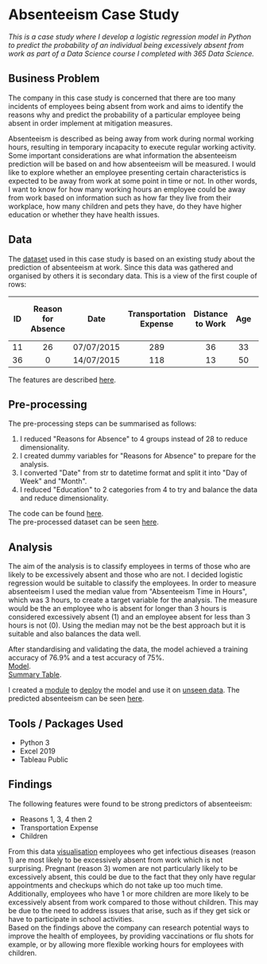 # Absenteeism Case Study
*This is a case study where I develop a logistic regression model in Python to predict the probability of an individual being excessively absent from work as part of a Data Science course I completed with 365 Data Science.*

## Business Problem
The company in this case study is concerned that there are too many incidents of employees being absent from work and aims to identify the reasons why and predict the probability of a particular employee being absent in order implement at mitigation measures.

Absenteeism is described as being away from work during normal working hours, resulting in temporary incapacity to execute regular working activity. Some important considerations are what information the absenteeism prediction will be based on and how absenteeism will be measured. I would like to explore whether an employee presenting certain characteristics is expected to be away from work at some point in time or not. In other words, I want to know for how many working hours an employee could be away from work based on information such as how far they live from their workplace, how many children and pets they have, do they have higher education or whether they have health issues.

## Data
The [dataset](https://github.com/kmatabane/absenteeism-data-analysis/blob/main/Absenteeism_data.csv) used in this case study is based on an existing study about the prediction of absenteeism at work. Since this data was gathered and organised by others it is secondary data. This is a view of the first couple of rows:

| ID | Reason for Absence | Date | Transportation Expense | Distance to Work | Age | Daily Work Load Average | Body Mass Index | Education | Children | Pets | Absenteeism Time in Hours |
| :-: | :-: | :-: | :-: | :-: | :-: | :-: | :-: | :-: | :-: | :-: | :-: |
| 11 | 26 | 07/07/2015 | 289 | 36 | 33 | 239.554 | 30 | 1 | 2 | 1 |	4 |
| 36	| 0	| 14/07/2015 | 118 | 13	| 50	| 239.554	| 31	| 1	| 1	| 0	| 0 |

The features are described [here](https://github.com/kmatabane/absenteeism-data-analysis/blob/main/Feature%20Descriptions.csv).

## Pre-processing
The pre-processing steps can be summarised as follows:

1. I reduced "Reasons for Absence" to 4 groups instead of 28 to reduce dimensionality.
2. I created dummy variables for "Reasons for Absence" to prepare for the analysis.
3. I converted "Date" from str to datetime format and split it into "Day of Week" and "Month".
4. I reduced "Education" to 2 categories from 4 to try and balance the data and reduce dimensionality.  

The code can be found [here](https://github.com/kmatabane/absenteeism-data-analysis/blob/main/Absenteeism%20Preprocessing.ipynb).  
The pre-processed dataset can be seen [here](https://github.com/kmatabane/absenteeism-data-analysis/blob/main/Absenteeism_preprocessed.csv).

## Analysis
The aim of the analysis is to classify employees in terms of those who are likely to be excessively absent and those who are not. I decided logistic regression would be suitable to classify the employees. In order to measure absenteeism I used the median value from "Absenteeism Time in Hours", which was 3 hours, to create a target variable for the analysis. The measure would be the an employee who is absent for longer than 3 hours is considered excessively absent (1) and an employee absent for less than 3 hours is not (0). Using the median may not be the best approach but it is suitable and also balances the data well.

After standardising and validating the data, the model achieved a training accuracy of 76.9% and a test accuracy of 75%.  
[Model](https://github.com/kmatabane/absenteeism-data-analysis/blob/main/Absenteeism%20Model.ipynb).  
[Summary Table](https://github.com/kmatabane/absenteeism-data-analysis/blob/main/Regression%20Summary%20Table_2%20(Dimension%20Reduction).csv).  

I created a [module](https://github.com/kmatabane/absenteeism-data-analysis/blob/main/absenteeism_module.py) to [deploy](https://github.com/kmatabane/absenteeism-data-analysis/blob/main/Absenteeism%20Model%20Deploy.ipynb) the model and use it on [unseen data](https://github.com/kmatabane/absenteeism-data-analysis/blob/main/Absenteeism_new_data.csv). The predicted absenteeism can be seen [here](https://github.com/kmatabane/absenteeism-data-analysis/blob/main/Absenteeism_predictions.csv).

## Tools / Packages Used
- Python 3
- Excel 2019
- Tableau Public

## Findings
The following features were found to be strong predictors of absenteeism:
- Reasons 1, 3, 4 then 2
- Transportation Expense
- Children

From this data [visualisation](https://public.tableau.com/app/profile/kabelo.matabane/viz/Absenteeismmodel_16147213356000/AbsenteeismModel) employees who get infectious diseases (reason 1) are most likely to be excessively absent from work which is not surprising. Pregnant (reason 3) women are not particularly likely to be excessively absent, this could be due to the fact that they only have regular appointments and checkups which do not take up too much time. Additionally, employees who have 1 or more children are more likely to be excessively absent from work compared to those without children. This may be due to the need to address issues that arise, such as if they get sick or have to participate in school activities.  
Based on the findings above the company can research potential ways to improve the health of employees, by providing vaccinations or flu shots for example, or by allowing more flexible working hours for employees with children.
